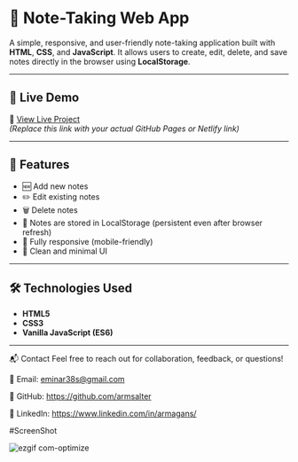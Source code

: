 # 📝 Note-Taking Web App

A simple, responsive, and user-friendly note-taking application built with **HTML**, **CSS**, and **JavaScript**. It allows users to create, edit, delete, and save notes directly in the browser using **LocalStorage**.

---

## 🚀 Live Demo

🔗 [View Live Project](https://notekeeper11.netlify.app/)  
*(Replace this link with your actual GitHub Pages or Netlify link)*

---

## 📌 Features

- 🆕 Add new notes
- ✏️ Edit existing notes
- 🗑️ Delete notes
- 💾 Notes are stored in LocalStorage (persistent even after browser refresh)
- 📱 Fully responsive (mobile-friendly)
- 🎨 Clean and minimal UI

---

## 🛠️ Technologies Used

- **HTML5**
- **CSS3**
- **Vanilla JavaScript (ES6)**

---





📬 Contact
Feel free to reach out for collaboration, feedback, or questions!

📧 Email: eminar38s@gmail.com

🔗 GitHub: https://github.com/armsalter

💼 LinkedIn: https://www.linkedin.com/in/armagans/


#ScreenShot

![ezgif com-optimize](https://github.com/user-attachments/assets/472775ef-41d7-4233-9aa8-6f5442621396)

